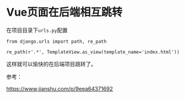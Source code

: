 # Vue页面在后端相互跳转

在项目目录下`urls.py`配置

```
from django.urls import path, re_path

re_path(r'.*', TemplateView.as_view(template_name='index.html'))
```

这样就可以愉快的在后端项目跳转了。



参考：

https://www.jianshu.com/p/9eea64371692

